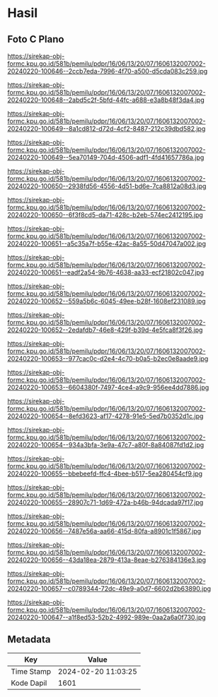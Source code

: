 # Hasil

## Foto C Plano

https://sirekap-obj-formc.kpu.go.id/581b/pemilu/pdpr/16/06/13/20/07/1606132007002-20240220-100646--2ccb7eda-7996-4f70-a500-d5cda083c259.jpg

https://sirekap-obj-formc.kpu.go.id/581b/pemilu/pdpr/16/06/13/20/07/1606132007002-20240220-100648--2abd5c2f-5bfd-44fc-a688-e3a8b48f3da4.jpg

https://sirekap-obj-formc.kpu.go.id/581b/pemilu/pdpr/16/06/13/20/07/1606132007002-20240220-100649--8a1cd812-d72d-4cf2-8487-212c39dbd582.jpg

https://sirekap-obj-formc.kpu.go.id/581b/pemilu/pdpr/16/06/13/20/07/1606132007002-20240220-100649--5ea70149-704d-4506-adf1-4fd41657786a.jpg

https://sirekap-obj-formc.kpu.go.id/581b/pemilu/pdpr/16/06/13/20/07/1606132007002-20240220-100650--2938fd56-4556-4d51-bd6e-7ca8812a08d3.jpg

https://sirekap-obj-formc.kpu.go.id/581b/pemilu/pdpr/16/06/13/20/07/1606132007002-20240220-100650--6f3f8cd5-da71-428c-b2eb-574ec2412195.jpg

https://sirekap-obj-formc.kpu.go.id/581b/pemilu/pdpr/16/06/13/20/07/1606132007002-20240220-100651--a5c35a7f-b55e-42ac-8a55-50d47047a002.jpg

https://sirekap-obj-formc.kpu.go.id/581b/pemilu/pdpr/16/06/13/20/07/1606132007002-20240220-100651--eadf2a54-9b76-4638-aa33-ecf21802c047.jpg

https://sirekap-obj-formc.kpu.go.id/581b/pemilu/pdpr/16/06/13/20/07/1606132007002-20240220-100652--559a5b6c-6045-49ee-b28f-1608ef231089.jpg

https://sirekap-obj-formc.kpu.go.id/581b/pemilu/pdpr/16/06/13/20/07/1606132007002-20240220-100652--2edafdb7-46e8-429f-b39d-4e5fca8f3f26.jpg

https://sirekap-obj-formc.kpu.go.id/581b/pemilu/pdpr/16/06/13/20/07/1606132007002-20240220-100653--977cac0c-d2e4-4c70-b0a5-b2ec0e8aade9.jpg

https://sirekap-obj-formc.kpu.go.id/581b/pemilu/pdpr/16/06/13/20/07/1606132007002-20240220-100653--6604380f-7497-4ce4-a9c9-956ee4dd7886.jpg

https://sirekap-obj-formc.kpu.go.id/581b/pemilu/pdpr/16/06/13/20/07/1606132007002-20240220-100654--8efd3623-af17-4278-91e5-5ed7b0352d1c.jpg

https://sirekap-obj-formc.kpu.go.id/581b/pemilu/pdpr/16/06/13/20/07/1606132007002-20240220-100654--934a3bfa-3e9a-47c7-a80f-8a84087fd1d2.jpg

https://sirekap-obj-formc.kpu.go.id/581b/pemilu/pdpr/16/06/13/20/07/1606132007002-20240220-100655--bbebeefd-ffc4-4bee-b517-5ea280454cf9.jpg

https://sirekap-obj-formc.kpu.go.id/581b/pemilu/pdpr/16/06/13/20/07/1606132007002-20240220-100655--28907c71-1d69-472a-b46b-94dcada97f17.jpg

https://sirekap-obj-formc.kpu.go.id/581b/pemilu/pdpr/16/06/13/20/07/1606132007002-20240220-100656--7487e56a-aa66-415d-80fa-a8901c1f5867.jpg

https://sirekap-obj-formc.kpu.go.id/581b/pemilu/pdpr/16/06/13/20/07/1606132007002-20240220-100656--43da18ea-2879-413a-8eae-b276384136e3.jpg

https://sirekap-obj-formc.kpu.go.id/581b/pemilu/pdpr/16/06/13/20/07/1606132007002-20240220-100657--c0789344-72dc-49e9-a0d7-6602d2b63890.jpg

https://sirekap-obj-formc.kpu.go.id/581b/pemilu/pdpr/16/06/13/20/07/1606132007002-20240220-100647--a1f8ed53-52b2-4992-989e-0aa2a6a0f730.jpg


## Metadata

| Key        | Value               |
| ---------- | ------------------- |
| Time Stamp | 2024-02-20 11:03:25 |
| Kode Dapil | 1601                |



